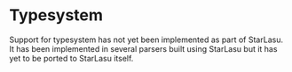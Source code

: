 # Typesystem

Support for typesystem has not yet been implemented as part of StarLasu. It has been implemented in several parsers built using StarLasu 
but it has yet to be ported to StarLasu itself.
